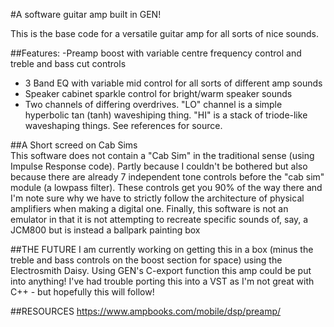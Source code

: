 #A software guitar amp built in GEN!

This is the base code for a versatile guitar amp for all sorts of nice sounds.  

##Features:
-Preamp boost with variable centre frequency control and treble and bass cut controls
- 3 Band EQ with variable mid control for all sorts of different amp sounds
- Speaker cabinet sparkle control for bright/warm speaker sounds
- Two channels of differing overdrives.  "LO" channel is a simple hyperbolic tan (tanh) waveshiping thing. "HI" is a stack of triode-like waveshaping things.  See references for source.

##A Short screed on Cab Sims<br>
This software does not contain a "Cab Sim" in the traditional sense (using Impulse Response code).  Partly because I couldn't be bothered but also because there are already 7 independent tone controls before the "cab sim" module (a lowpass filter).  These controls get you 90% of the way there and I'm note sure why we have to strictly follow the architecture of physical amplifiers when making a digital one.  Finally, this software is not an emulator in that it is not attempting to recreate specific sounds of, say, a JCM800 but is instead a ballpark painting box

##THE FUTURE
I am currently working on getting this in a box (minus the treble and bass controls on the boost section for space) using the Electrosmith Daisy.  Using GEN's C-export function this amp could be put into anything!
I've had trouble porting this into a VST as I'm not great with C++ - but hopefully this will follow!

##RESOURCES
https://www.ampbooks.com/mobile/dsp/preamp/

